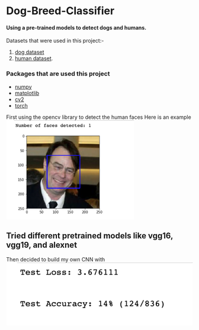# Dog-Breed-Classifier
#### Using a pre-trained models to detect dogs and humans.
Datasets that were used in this project:-
1. [dog dataset](https://s3-us-west-1.amazonaws.com/udacity-aind/dog-project/dogImages.zip)
2. [human dataset](https://s3-us-west-1.amazonaws.com/udacity-aind/dog-project/lfw.zip).

### Packages that are used this project
- [numpy](https://numpy.org/)
- [matplotlib](https://matplotlib.org/)
- [cv2](https://pypi.org/project/opencv-python/)
- [torch](https://pypi.org/project/torchvision/)


First using the opencv library to detect the human faces
Here is an example
![Pic1](pic1.png)     

## Tried different pretrained models like vgg16, vgg19, and alexnet                                                    

Then decided to build my own CNN with
![Pic2](pic2.png)

